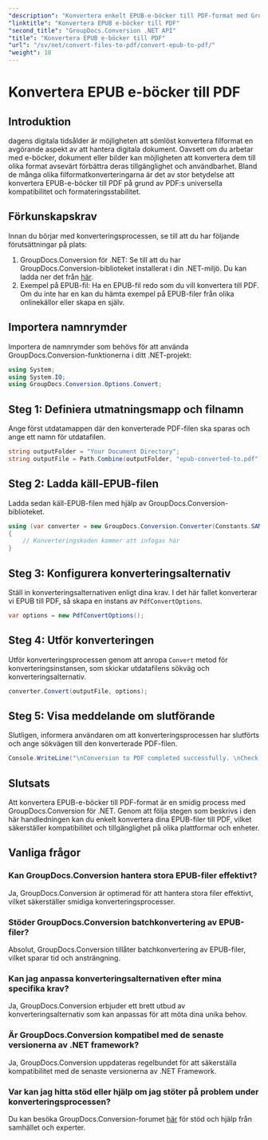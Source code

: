 ```yaml
---
"description": "Konvertera enkelt EPUB-e-böcker till PDF-format med GroupDocs.Conversion för .NET. Säkerställ kompatibilitet och tillgänglighet på alla plattformar."
"linktitle": "Konvertera EPUB e-böcker till PDF"
"second_title": "GroupDocs.Conversion .NET API"
"title": "Konvertera EPUB e-böcker till PDF"
"url": "/sv/net/convert-files-to-pdf/convert-epub-to-pdf/"
"weight": 18
---
```


# Konvertera EPUB e-böcker till PDF

## Introduktion
dagens digitala tidsålder är möjligheten att sömlöst konvertera filformat en avgörande aspekt av att hantera digitala dokument. Oavsett om du arbetar med e-böcker, dokument eller bilder kan möjligheten att konvertera dem till olika format avsevärt förbättra deras tillgänglighet och användbarhet. Bland de många olika filformatkonverteringarna är det av stor betydelse att konvertera EPUB-e-böcker till PDF på grund av PDF:s universella kompatibilitet och formateringsstabilitet.
## Förkunskapskrav
Innan du börjar med konverteringsprocessen, se till att du har följande förutsättningar på plats:
1. GroupDocs.Conversion för .NET: Se till att du har GroupDocs.Conversion-biblioteket installerat i din .NET-miljö. Du kan ladda ner det från [här](https://releases.groupdocs.com/conversion/net/).
2. Exempel på EPUB-fil: Ha en EPUB-fil redo som du vill konvertera till PDF. Om du inte har en kan du hämta exempel på EPUB-filer från olika onlinekällor eller skapa en själv.

## Importera namnrymder
Importera de namnrymder som behövs för att använda GroupDocs.Conversion-funktionerna i ditt .NET-projekt:
```csharp
using System;
using System.IO;
using GroupDocs.Conversion.Options.Convert;
```

## Steg 1: Definiera utmatningsmapp och filnamn
Ange först utdatamappen där den konverterade PDF-filen ska sparas och ange ett namn för utdatafilen.
```csharp
string outputFolder = "Your Document Directory";
string outputFile = Path.Combine(outputFolder, "epub-converted-to.pdf");
```
## Steg 2: Ladda käll-EPUB-filen
Ladda sedan käll-EPUB-filen med hjälp av GroupDocs.Conversion-biblioteket.
```csharp
using (var converter = new GroupDocs.Conversion.Converter(Constants.SAMPLE_EPUB))
{
    // Konverteringskoden kommer att infogas här
}
```
## Steg 3: Konfigurera konverteringsalternativ
Ställ in konverteringsalternativen enligt dina krav. I det här fallet konverterar vi EPUB till PDF, så skapa en instans av `PdfConvertOptions`.
```csharp
var options = new PdfConvertOptions();
```
## Steg 4: Utför konverteringen
Utför konverteringsprocessen genom att anropa `Convert` metod för konverteringsinstansen, som skickar utdatafilens sökväg och konverteringsalternativ.
```csharp
converter.Convert(outputFile, options);
```
## Steg 5: Visa meddelande om slutförande
Slutligen, informera användaren om att konverteringsprocessen har slutförts och ange sökvägen till den konverterade PDF-filen.
```csharp
Console.WriteLine("\nConversion to PDF completed successfully. \nCheck output in {0}", outputFolder);
```

## Slutsats
Att konvertera EPUB-e-böcker till PDF-format är en smidig process med GroupDocs.Conversion för .NET. Genom att följa stegen som beskrivs i den här handledningen kan du enkelt konvertera dina EPUB-filer till PDF, vilket säkerställer kompatibilitet och tillgänglighet på olika plattformar och enheter.
## Vanliga frågor
### Kan GroupDocs.Conversion hantera stora EPUB-filer effektivt?
Ja, GroupDocs.Conversion är optimerad för att hantera stora filer effektivt, vilket säkerställer smidiga konverteringsprocesser.
### Stöder GroupDocs.Conversion batchkonvertering av EPUB-filer?
Absolut, GroupDocs.Conversion tillåter batchkonvertering av EPUB-filer, vilket sparar tid och ansträngning.
### Kan jag anpassa konverteringsalternativen efter mina specifika krav?
Ja, GroupDocs.Conversion erbjuder ett brett utbud av konverteringsalternativ som kan anpassas för att möta dina unika behov.
### Är GroupDocs.Conversion kompatibel med de senaste versionerna av .NET framework?
Ja, GroupDocs.Conversion uppdateras regelbundet för att säkerställa kompatibilitet med de senaste versionerna av .NET Framework.
### Var kan jag hitta stöd eller hjälp om jag stöter på problem under konverteringsprocessen?
Du kan besöka GroupDocs.Conversion-forumet [här](https://forum.groupdocs.com/c/conversion/11) för stöd och hjälp från samhället och experter.